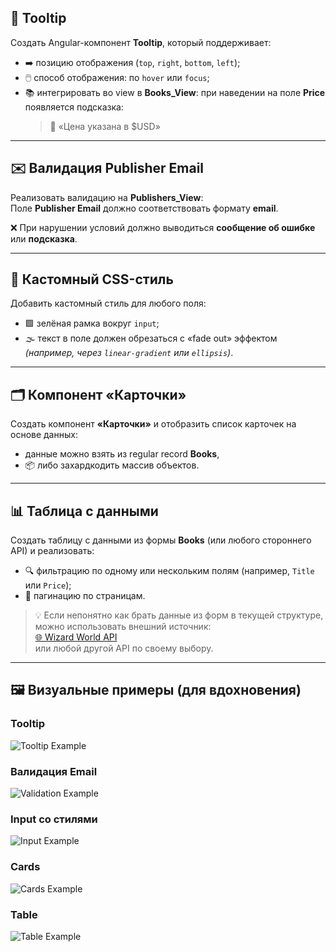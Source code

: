 ## 🧩 Tooltip
Создать Angular-компонент **Tooltip**, который поддерживает:  
- ➡️ позицию отображения (`top`, `right`, `bottom`, `left`);  
- 🖱️ способ отображения: по `hover` или `focus`;  
- 📚 интегрировать во view в **Books_View**: при наведении на поле **Price** появляется подсказка:  
  > 💬 «Цена указана в $USD»

---

## ✉️ Валидация Publisher Email
Реализовать валидацию на **Publishers_View**:  
Поле **Publisher Email** должно соответствовать формату **email**.  

❌ При нарушении условий должно выводиться **сообщение об ошибке** или **подсказка**.

---

## 🎨 Кастомный CSS-стиль
Добавить кастомный стиль для любого поля:  

- 🟩 зелёная рамка вокруг `input`;  
- 🌫️ текст в поле должен обрезаться с «fade out» эффектом  
  *(например, через `linear-gradient` или `ellipsis`)*.  

---

## 🗂️ Компонент «Карточки»
Создать компонент **«Карточки»** и отобразить список карточек на основе данных:  

- данные можно взять из regular record **Books**,  
- 📦 либо захардкодить массив объектов.  

---

## 📊 Таблица с данными
Создать таблицу с данными из формы **Books** (или любого стороннего API) и реализовать:  

- 🔍 фильтрацию по одному или нескольким полям (например, `Title` или `Price`);  
- 📑 пагинацию по страницам.  

> 💡 Если непонятно как брать данные из форм в текущей структуре,  
> можно использовать внешний источник:  
> [🌐 Wizard World API](https://wizard-world-api.herokuapp.com/swagger/index.html)  
> или любой другой API по своему выбору.

---

## 🖼️ Визуальные примеры (для вдохновения)

### Tooltip
![Tooltip Example](https://img.icons8.com/color/96/tooltip.png)

### Валидация Email
![Validation Example](https://img.icons8.com/color/96/error.png)

### Input со стилями
![Input Example](https://img.icons8.com/color/96/input.png)

### Cards
![Cards Example](https://img.icons8.com/color/96/business.png)

### Table
![Table Example](https://img.icons8.com/color/96/table.png)
